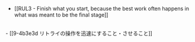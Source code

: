 - [[RUL3 - Finish what you start, because the best work often happens in what was meant to be the final stage]]
<br>
- [[9-4b3e3d リトライの操作を迅速にすること・させること]]
